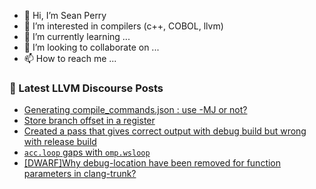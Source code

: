 - 👋 Hi, I’m Sean Perry
- 👀 I’m interested in compilers (c++, COBOL, llvm)
- 🌱 I’m currently learning ...
- 💞️ I’m looking to collaborate on ...
- 📫 How to reach me ...

<!---
s66perry/s66perry is a ✨ special ✨ repository because its `README.md` (this file) appears on your GitHub profile.
You can click the Preview link to take a look at your changes.
--->
### 📕 Latest LLVM Discourse Posts

<!-- DISCOURSE-LLVM:START -->
- [Generating compile_commands.json : use -MJ or not?](https://discourse.llvm.org/t/generating-compile-commands-json-use-mj-or-not/70062#post_2)
- [Store branch offset in a register](https://discourse.llvm.org/t/store-branch-offset-in-a-register/70085#post_1)
- [Created a pass that gives correct output with debug build but wrong with release build](https://discourse.llvm.org/t/created-a-pass-that-gives-correct-output-with-debug-build-but-wrong-with-release-build/70084#post_1)
- [`acc.loop` gaps with `omp.wsloop`](https://discourse.llvm.org/t/acc-loop-gaps-with-omp-wsloop/70039#post_11)
- [[DWARF]Why debug-location have been removed for function parameters in clang-trunk?](https://discourse.llvm.org/t/dwarf-why-debug-location-have-been-removed-for-function-parameters-in-clang-trunk/70080#post_1)
<!-- DISCOURSE-LLVM:END -->
